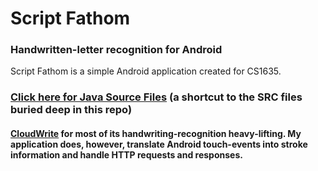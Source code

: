 <h1>Script Fathom</h1>
<h3>Handwritten-letter recognition for Android</h3>

<p>
Script Fathom is a simple Android application created for CS1635.
</p>

<h3><a href="https://github.com/buckyoung/ScriptFathom/tree/master/src/main/java/edu/pitt/bcy3/scriptfathom">Click here for Java Source Files</a> (a shortcut to the SRC files buried deep in this repo)</h3>
<h4><a href="https://github.com/buckyoung/ScriptFathom/tree/master/src/main/res/layout>Click here for layout XML files</a></h4>
<p>
Script Fathom utilizes <a href="http://cwritepad.appspot.com">CloudWrite</a> for most
of its handwriting-recognition heavy-lifting. My application does, however,
translate Android touch-events into stroke information and handle HTTP requests
and responses.
</p>


